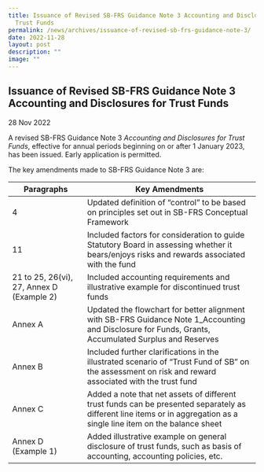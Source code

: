 ```yaml
---
title: Issuance of Revised SB-FRS Guidance Note 3 Accounting and Disclosures for
  Trust Funds
permalink: /news/archives/issuance-of-revised-sb-frs-guidance-note-3/
date: 2022-11-28
layout: post
description: ""
image: ""
---
```

Issuance of Revised SB-FRS Guidance Note 3 Accounting and Disclosures for Trust Funds
-------------------------------------------------------------------------------------

28 Nov 2022

A revised SB-FRS Guidance Note 3 _Accounting and Disclosures for Trust Funds_, effective for annual periods beginning on or after 1 January 2023, has been issued. Early application is permitted.

The key amendments made to SB-FRS Guidance Note 3 are:

| **Paragraphs**| **Key Amendments** |
| -------- | -------- |
|4     | Updated definition of “control” to be based on principles set out in SB-FRS Conceptual Framework     |
|11     | Included factors for consideration to guide Statutory Board in assessing whether it bears/enjoys risks and rewards associated with the fund     |
|21 to 25, 26(vi), 27, Annex D (Example 2)     | Included accounting requirements and illustrative example for discontinued trust funds     |
|Annex A     | Updated the flowchart for better alignment with SB-FRS Guidance Note 1_Accounting and Disclosure for Funds, Grants, Accumulated Surplus and Reserves     |
|Annex B     | Included further clarifications in the illustrated scenario of “Trust Fund of SB” on the assessment on risk and reward associated with the trust fund     |
|Annex C     | Added a note that net assets of different trust funds can be presented separately as different line items or in aggregation as a single line item on the balance sheet    |
|Annex D (Example 1)     | Added illustrative example on general disclosure of trust funds, such as basis of accounting, accounting policies, etc.    |